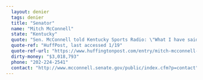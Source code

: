 ```yaml
---
  layout: denier
  tags: denier
  title: "Senator"
  name: "Mitch McConnell"
  state: "Kentucky"
  quote: "Sen. McConnell told Kentucky Sports Radio: \"What I have said repeatedly is I am not a scientist. But what I can tell you is, even if you thought that was important—and there are some scientists who do and some scientists who don't—but even if you thought that was important, the United States doing this by itself is going to have zero impact ... it's not a yes or no question. I am not a scientist ... There are different opinions among scientists.\""
  quote-ref: "HuffPost, last accessed 1/19"
  quote-ref-url: "https://www.huffingtonpost.com/entry/mitch-mcconnell-gets-combative-on-climate-change-gay-marriage_us_5b576da9e4b01e373aac27b5"
  dirty-money: "$3,018,793"
  phone: "202-224-2541"
  contact: "http://www.mcconnell.senate.gov/public/index.cfm?p=contact"
---
```

